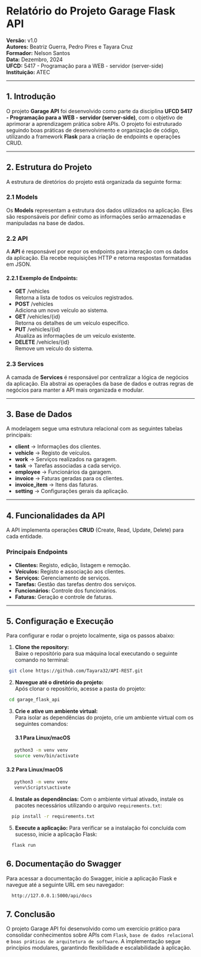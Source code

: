 # **Relatório do Projeto Garage Flask API**

**Versão:** v1.0  
**Autores:** Beatriz Guerra, Pedro Pires e Tayara Cruz  
**Formador:** Nelson Santos   
**Data:** Dezembro, 2024  
**UFCD:** 5417 - Programação para a WEB - servidor (server-side)   
**Instituição:** ATEC

---

## **1. Introdução**
O projeto **Garage API** foi desenvolvido como parte da disciplina **UFCD 5417 - Programação para a WEB - servidor (server-side)**, com o objetivo de aprimorar a aprendizagem prática sobre APIs. O projeto foi estruturado seguindo boas práticas de desenvolvimento e organização de código, utilizando a framework **Flask** para a criação de endpoints e operações CRUD.

---

## **2. Estrutura do Projeto**
A estrutura de diretórios do projeto está organizada da seguinte forma:

### **2.1 Models**
Os **Models** representam a estrutura dos dados utilizados na aplicação. Eles são responsáveis por definir como as informações serão armazenadas e manipuladas na base de dados.  

### **2.2 API**
A **API** é responsável por expor os endpoints para interação com os dados da aplicação. Ela recebe requisições HTTP e retorna respostas formatadas em JSON.

#### **2.2.1 Exemplo de Endpoints:**

- **GET** /vehicles  
 Retorna a lista de todos os veículos registrados.
- **POST** /vehicles  
Adiciona um novo veículo ao sistema.
- **GET** /vehicles/{id}  
  Retorna os detalhes de um veículo específico.
- **PUT** /vehicles/{id}  
  Atualiza as informações de um veículo existente.
- **DELETE** /vehicles/{id}  
  Remove um veículo do sistema.

### **2.3 Services**  

A camada de **Services** é responsável por centralizar a lógica de negócios da aplicação. Ela abstrai as operações da base de dados e outras regras de negócios para manter a API mais organizada e modular.

---

## **3. Base de Dados**
A modelagem segue uma estrutura relacional com as seguintes tabelas principais:

- **client** → Informações dos clientes.
- **vehicle** → Registo de veículos.
- **work** → Serviços realizados na garagem.
- **task** → Tarefas associadas a cada serviço.
- **employee** → Funcionários da garagem.
- **invoice** → Faturas geradas para os clientes.
- **invoice_item** → Itens das faturas.
- **setting** → Configurações gerais da aplicação.

---
## **4. Funcionalidades da API**
A  API implementa operações **CRUD** (Create, Read, Update, Delete) para cada entidade.

### **Principais Endpoints**
- **Clientes:** Registo, edição, listagem e remoção.
- **Veículos:** Registo e associação aos clientes.
- **Serviços:** Gerenciamento de serviços.
- **Tarefas:** Gestão das tarefas dentro dos serviços.
- **Funcionários:** Controle dos funcionários.
- **Faturas:** Geração e controle de faturas.

---

## **5. Configuração e Execução**
Para configurar e rodar o projeto localmente, siga os passos abaixo:

1. **Clone the repository:**  
  Baixe o repositório para sua máquina local executando o seguinte comando no terminal:
```bash
 git clone https://github.com/Tayara32/API-REST.git
 ```

2. **Navegue até o diretório do projeto:**  
  Após clonar o repositório, acesse a pasta do projeto:
```bash
 cd garage_flask_api
 ```

3. **Crie e ative um ambiente virtual:**  
  Para isolar as dependências do projeto, crie um ambiente virtual com os seguintes comandos:
   #### 3.1 Para Linux/macOS
```bash
   python3 -m venv venv
   source venv/bin/activate
 ```
 #### 3.2 Para Linux/macOS
```bash
   python3 -m venv venv
   venv\Scripts\activate
 ```
4. **Instale as dependências:** 
   Com o ambiente virtual ativado, instale os pacotes necessários utilizando o arquivo `requirements.txt`:
```bash
  pip install -r requirements.txt
 ```
5. **Execute a aplicação:** 
   Para verificar se a instalação foi concluída com sucesso, inicie a aplicação Flask:
```bash
  flask run
 ```

## **6. Documentação do Swagger**
Para acessar a documentação do Swagger, inicie a aplicação Flask e navegue até a seguinte URL em seu navegador:
```bash
  http://127.0.0.1:5000/api/docs
 ```

## **7. Conclusão**
O projeto Garage API foi desenvolvido como um exercício prático para consolidar conhecimentos sobre APIs com `Flask`, `base de dados relacional` e `boas práticas de arquitetura de software`. 
A implementação segue princípios modulares, garantindo flexibilidade e escalabilidade à aplicação.